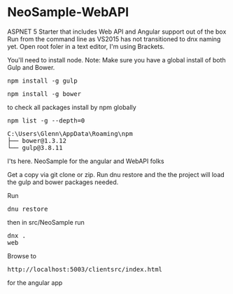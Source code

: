 # NeoSample-WebAPI
ASPNET 5 Starter that includes Web API and Angular support out of the box
Run from the command line as VS2015 has not transitioned to dnx naming yet. 
Open root foler in a text editor, I'm using Brackets.

You'll need to install node. 
Note: Make sure you have a global install of both Gulp and Bower.

<pre>npm install -g gulp</pre>

<pre>npm install -g bower</pre>

to check all packages install by npm globally
<pre>npm list -g --depth=0</pre>
<pre>
C:\Users\Glenn\AppData\Roaming\npm
├── bower@1.3.12
└── gulp@3.8.11
</pre>

I'ts here. NeoSample for the angular and WebAPI folks

Get a copy via git clone or zip. Run dnu restore and the the project will load the gulp and bower packages needed.

Run <pre>dnu restore</pre>
then in src/NeoSample run <pre>dnx . web</pre>

Browse to <pre>http://localhost:5003/clientsrc/index.html</pre> for the angular app




